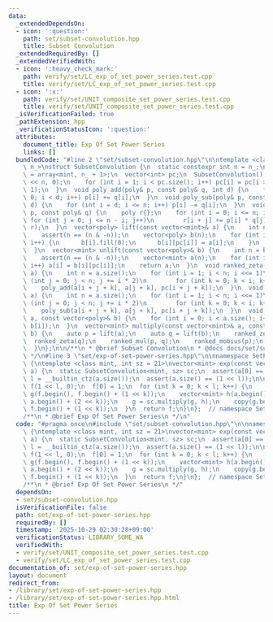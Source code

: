```yaml
---
data:
  _extendedDependsOn:
  - icon: ':question:'
    path: set/subset-convolution.hpp
    title: Subset Convolution
  _extendedRequiredBy: []
  _extendedVerifiedWith:
  - icon: ':heavy_check_mark:'
    path: verify/set/LC_exp_of_set_power_series.test.cpp
    title: verify/set/LC_exp_of_set_power_series.test.cpp
  - icon: ':x:'
    path: verify/set/UNIT_composite_set_power_series.test.cpp
    title: verify/set/UNIT_composite_set_power_series.test.cpp
  _isVerificationFailed: true
  _pathExtension: hpp
  _verificationStatusIcon: ':question:'
  attributes:
    document_title: Exp Of Set Power Series
    links: []
  bundledCode: "#line 2 \"set/subset-convolution.hpp\"\n\ntemplate <class mint, int\
    \ n_>\nstruct SubsetConvolution {\n  static constexpr int n = n_;\n  using poly\
    \ = array<mint, n_ + 1>;\n  vector<int> pc;\n  SubsetConvolution() {\n    pc.assign(1\
    \ << n, 0);\n    for (int i = 1; i < pc.size(); i++) pc[i] = pc[i >> 1] + (i &\
    \ 1);\n  }\n  void poly_add(poly& p, const poly& q, int d) {\n    for (int i =\
    \ 0; i < d; i++) p[i] += q[i];\n  }\n  void poly_sub(poly& p, const poly& q, int\
    \ d) {\n    for (int i = d; i <= n; i++) p[i] -= q[i];\n  }\n  void poly_mul(poly&\
    \ p, const poly& q) {\n    poly r{};\n    for (int i = 0; i <= n; i++)\n     \
    \ for (int j = 0; j <= n - i; j++)\n        r[i + j] += p[i] * q[j];\n    swap(p,\
    \ r);\n  }\n  vector<poly> lift(const vector<mint>& a) {\n    int n = a.size();\n\
    \    assert(n == (n & -n));\n    vector<poly> b(n);\n    for (int i = 0; i < n;\
    \ i++) {\n      b[i].fill(0);\n      b[i][pc[i]] = a[i];\n    }\n    return b;\n\
    \  }\n  vector<mint> unlift(const vector<poly>& b) {\n    int n = b.size();\n\
    \    assert(n == (n & -n));\n    vector<mint> a(n);\n    for (int i = 0; i < n;\
    \ i++) a[i] = b[i][pc[i]];\n    return a;\n  }\n  void ranked_zeta(vector<poly>&\
    \ a) {\n    int n = a.size();\n    for (int i = 1; i < n; i <<= 1)\n      for\
    \ (int j = 0; j < n; j += i * 2)\n        for (int k = 0; k < i; k++)\n      \
    \    poly_add(a[i + j + k], a[j + k], pc[i + j + k]);\n  }\n  void ranked_mobius(vector<poly>&\
    \ a) {\n    int n = a.size();\n    for (int i = 1; i < n; i <<= 1)\n      for\
    \ (int j = 0; j < n; j += i * 2)\n        for (int k = 0; k < i; k++)\n      \
    \    poly_sub(a[i + j + k], a[j + k], pc[i + j + k]);\n  }\n  void ranked_mul(vector<poly>&\
    \ a, const vector<poly>& b) {\n    for (int i = 0; i < a.size(); i++) poly_mul(a[i],\
    \ b[i]);\n  }\n  vector<mint> multiply(const vector<mint>& a, const vector<mint>&\
    \ b) {\n    auto p = lift(a);\n    auto q = lift(b);\n    ranked_zeta(p);\n  \
    \  ranked_zeta(q);\n    ranked_mul(p, q);\n    ranked_mobius(p);\n    return unlift(p);\n\
    \  }\n};\n\n/**\n * @brief Subset Convolution\n * @docs docs/set/subset-convolution.md\n\
    \ */\n#line 3 \"set/exp-of-set-power-series.hpp\"\n\nnamespace SetPowerSeries\
    \ {\ntemplate <class mint, int sz = 21>\nvector<mint> exp(const vector<mint>&\
    \ a) {\n  static SubsetConvolution<mint, sz> sc;\n  assert(a[0] == 0);\n  int\
    \ l = __builtin_ctz(a.size());\n  assert(a.size() == (1 << l));\n\n  vector<mint>\
    \ f(1 << l, 0);\n  f[0] = 1;\n  for (int k = 0; k < l; k++) {\n    vector<mint>\
    \ g(f.begin(), f.begin() + (1 << k));\n    vector<mint> h(a.begin() + (1 << k),\
    \ a.begin() + (2 << k));\n    g = sc.multiply(g, h);\n    copy(g.begin(), g.end(),\
    \ f.begin() + (1 << k));\n  }\n  return f;\n}\n};  // namespace SetPowerSeries\n\
    /**\n * @brief Exp Of Set Power Series\n */\n"
  code: "#pragma once\n#include \"set/subset-convolution.hpp\"\n\nnamespace SetPowerSeries\
    \ {\ntemplate <class mint, int sz = 21>\nvector<mint> exp(const vector<mint>&\
    \ a) {\n  static SubsetConvolution<mint, sz> sc;\n  assert(a[0] == 0);\n  int\
    \ l = __builtin_ctz(a.size());\n  assert(a.size() == (1 << l));\n\n  vector<mint>\
    \ f(1 << l, 0);\n  f[0] = 1;\n  for (int k = 0; k < l; k++) {\n    vector<mint>\
    \ g(f.begin(), f.begin() + (1 << k));\n    vector<mint> h(a.begin() + (1 << k),\
    \ a.begin() + (2 << k));\n    g = sc.multiply(g, h);\n    copy(g.begin(), g.end(),\
    \ f.begin() + (1 << k));\n  }\n  return f;\n}\n};  // namespace SetPowerSeries\n\
    /**\n * @brief Exp Of Set Power Series\n */"
  dependsOn:
  - set/subset-convolution.hpp
  isVerificationFile: false
  path: set/exp-of-set-power-series.hpp
  requiredBy: []
  timestamp: '2025-10-29 02:30:28+09:00'
  verificationStatus: LIBRARY_SOME_WA
  verifiedWith:
  - verify/set/UNIT_composite_set_power_series.test.cpp
  - verify/set/LC_exp_of_set_power_series.test.cpp
documentation_of: set/exp-of-set-power-series.hpp
layout: document
redirect_from:
- /library/set/exp-of-set-power-series.hpp
- /library/set/exp-of-set-power-series.hpp.html
title: Exp Of Set Power Series
---
```

